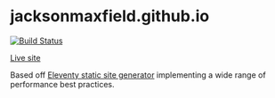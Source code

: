 # jacksonmaxfield.github.io

[![Build Status](https://github.com/JacksonMaxfield/jacksonmaxfield.github.io/workflows/Build%20and%20Publish/badge.svg)](https://github.com/JacksonMaxfield/jacksonmaxfield.github.io/actions)


[Live site](https://jacksonmaxfield.github.io)

Based off  [Eleventy static site generator](https://www.11ty.dev/) implementing a wide range of performance best practices.
